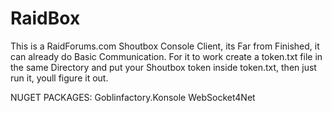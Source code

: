 # RaidBox
This is a RaidForums.com Shoutbox Console Client, its Far from Finished, it can already do Basic Communication. For it to work create a token.txt file in the same Directory and put your Shoutbox token inside token.txt, then just run it, youll figure it out.

NUGET PACKAGES: Goblinfactory.Konsole WebSocket4Net
